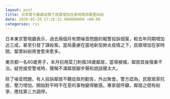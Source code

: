 ```yaml
---
layout: post
title: 日本警方憂慮疫情下民眾增加在家時間添鄰里糾紛
date: 2020-05-20 17:26:52.000000000 +08:00
categories: rss
---
```


日本東京警視廳表示，過去兩個月有關噪音問題的報警投訴個案，較去年同期增加近三成，甚至引發了謀殺案。當局憂慮在當地新型肺炎疫情之下，民眾增加在家時間，鄰里糾紛將會愈來愈多。

東京都一名60歲男子，本月初用菜刀刺傷38歲鄰居，當場被捕，鄰居其後傷重不治。疑兇接受警戒時，聲稱不滿鄰居腳步聲和說話聲太大。

除了噪音問題，有人投訴鄰居不聽從政府勸告，外出聚會。警方認為，民眾居家抗疫，壓力增加，開始對平時不在意的事物變得敏感。專家就呼籲，鄰居之間有紛爭，應找第三方調停。

